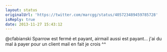```yaml
---
layout: status
originalUrl: 'https://twitter.com/marcgg/status/405723489459785728'
isReply: true
date: 2013-11-27 15:43:12
---
```


@cfabianski Sparrow est fermé et payant, airmail aussi est payant… j'ai du mal à payer pour un client mail en fait je crois ^^
